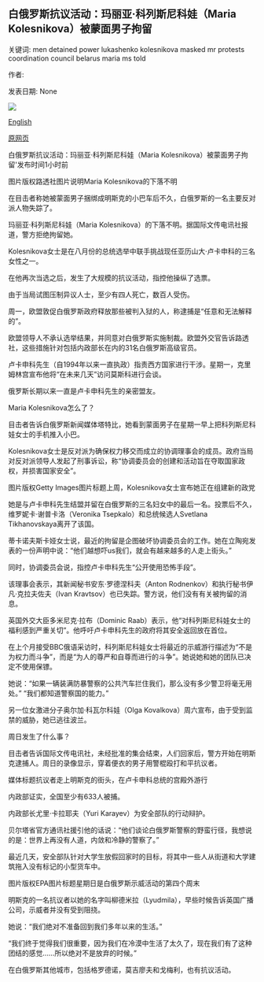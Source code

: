 ## 白俄罗斯抗议活动：玛丽亚·科列斯尼科娃（Maria Kolesnikova）被蒙面男子拘留

关键词: men detained power lukashenko kolesnikova masked mr protests coordination council belarus maria ms told

作者: 

发表日期: None

![](https://ichef.bbci.co.uk/news/1024/branded_news/115B8/production/_114269017_tv063211706.jpg)

[English](Belarus%20protests%3A%20Maria%20Kolesnikova%20%27detained%20by%20masked%20men%27.md)

[原网页](https://www.bbc.com/news/world-europe-54056634)

白俄罗斯抗议活动：玛丽亚·科列斯尼科娃（Maria Kolesnikova）被蒙面男子拘留'发布时间1小时前

图片版权路透社图片说明Maria Kolesnikova的下落不明

在目击者称她被蒙面男子捆绑成明斯克的小巴车后不久，白俄罗斯的一名主要反对派人物失踪了。

玛丽亚·科列斯尼科娃（Maria Kolesnikova）的下落不明。据国际文传电讯社报道，警方拒绝拘留她。

Kolesnikova女士是在八月份的总统选举中联手挑战现任亚历山大·卢卡申科的三名女性之一。

在他再次当选之后，发生了大规模的抗议活动，指控他操纵了选票。

由于当局试图压制异议人士，至少有四人死亡，数百人受伤。

周一，欧盟敦促白俄罗斯政府释放那些被判入狱的人，称逮捕是“任意和无法解释的”。

欧盟领导人不承认选举结果，并同意对白俄罗斯实施制裁。欧盟外交官告诉路透社，这些措施针对包括内政部长在内的31名白俄罗斯高级官员。

卢卡申科先生（自1994年以来一直执政）指责西方国家进行干涉。星期一，克里姆林宫宣布他将“在未来几天”访问莫斯科进行会谈。

俄罗斯长期以来一直是卢卡申科先生的亲密盟友。

Maria Kolesnikova怎么了？

目击者告诉白俄罗斯新闻媒体塔特比，她看到蒙面男子在星期一早上把科列斯尼科娃女士的手机推入小巴。

Kolesnikova女士是反对派为确保权力移交而成立的协调理事会的成员。政府当局对反对派领导人发起了刑事诉讼，称“协调委员会的创建和活动旨在夺取国家政权，并损害国家安全”。

图片版权Getty Images图片标题上周，Kolesnikova女士宣布她正在组建新的政党

她是与卢卡申科先生结盟并留在白俄罗斯的三名妇女中的最后一名。投票后不久，维罗妮卡·谢普卡洛（Veronika Tsepkalo）和总统候选人Svetlana Tikhanovskaya离开了该国。

蒂卡诺夫斯卡娅女士说，最近的拘留是企图破坏协调委员会的工作。她在立陶宛发表的一份声明中说：“他们越想吓us我们，就会有越来越多的人走上街头。”

同时，协调委员会说，指控卢卡申科先生“公开使用恐怖手段”。

该理事会表示，其新闻秘书安东·罗德涅科夫（Anton Rodnenkov）和执行秘书伊凡·克拉夫佐夫（Ivan Kravtsov）也已失踪。警方说，他们没有有关被拘留的消息。

英国外交大臣多米尼克·拉布（Dominic Raab）表示，他“对科列斯尼科娃女士的福利感到严重关切”。他呼吁卢卡申科先生的政府将其安全返回放在首位。

在上个月接受BBC俄语采访时，科列斯尼科娃女士将最近的示威游行描述为“不是为权力而斗争”，而是“为人的尊严和自尊而进行的斗争”。她说她和她的团队已决定不使用保镖。

她说：“如果一辆装满防暴警察的公共汽车拦住我们，那么没有多少警卫将毫无用处。” “我们都知道警察国的能力。”

另一位女激进分子奥尔加·科瓦尔科娃（Olga Kovalkova）周六宣布，由于受到监禁的威胁，她已逃往波兰。

周日发生了什么事？

目击者告诉国际文传电讯社，未经批准的集会结束，人们回家后，警方开始在明斯克逮捕人。周日的录像显示，穿着便衣的男子用警棍殴打和平抗议者。

媒体标题抗议者走上明斯克的街头，在卢卡申科总统的宫殿外游行

内政部证实，全国至少有633人被捕。

内政部长尤里·卡拉耶夫（Yuri Karayev）为安全部队的行动辩护。

贝尔塔省官方通讯社援引他的话说：“他们谈论白俄罗斯警察的野蛮行径，我想说的是：世界上再没有人道，内敛和冷静的警察了。”

最近几天，安全部队针对大学生放假回家时的目标，将其中一些人从街道和大学建筑拖入没有标记的小型货车中。

图片版权EPA图片标题星期日是白俄罗斯示威活动的第四个周末

明斯克的一名抗议者以她的名字叫柳德米拉（Lyudmila），早些时候告诉英国广播公司，示威者并没有受到阻挠。

她说：“我们绝对不准备回到我们多年以来的生活。”

“我们终于觉得我们很重要，因为我们在冷漠中生活了太久了，现在我们有了这种团结的感觉……所以绝对不是放弃的时候。”

在白俄罗斯其他城市，包括格罗德诺，莫吉廖夫和戈梅利，也有抗议活动。